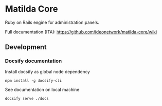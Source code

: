 # Matilda Core

Ruby on Rails engine for administration panels.

Full documentation (ITA): <a href="https://github.com/ideonetwork/matilda-core/wiki">https://github.com/ideonetwork/matilda-core/wiki</a>

## Development

### Docsify documentation

Install docsify as global node dependency

```shell
npm install -g docsify-cli
```

See documentation on local machine

```shell
docsify serve ./docs
```
